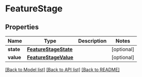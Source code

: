# FeatureStage

## Properties
Name | Type | Description | Notes
------------ | ------------- | ------------- | -------------
**state** | [**FeatureStageState**](FeatureStageState.md) |  | [optional] 
**value** | [**FeatureStageValue**](FeatureStageValue.md) |  | [optional] 

[[Back to Model list]](../README.md#documentation-for-models) [[Back to API list]](../README.md#documentation-for-api-endpoints) [[Back to README]](../README.md)

